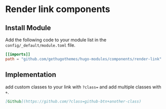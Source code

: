 # Render link components

## Install Module

Add the following code to your module list in the `config/_default/module.toml` file.

```toml
[[imports]]
path = "github.com/gethugothemes/hugo-modules/components/render-link"
```

## Implementation

add custom classes to your link with `?class=` and add multiple classes with `+`.

```md
[Github](https://github.com/?class=github-btn+another-class)
```
